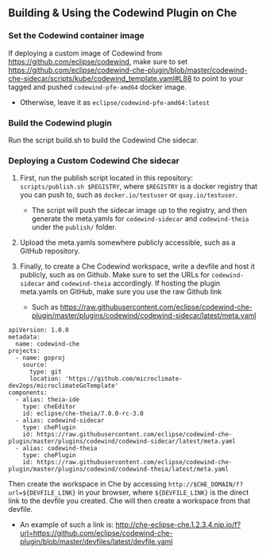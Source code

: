 ## Building & Using the Codewind Plugin on Che

### Set the Codewind container image

If deploying a custom image of Codewind from https://github.com/eclipse/codewind, make sure to set https://github.com/eclipse/codewind-che-plugin/blob/master/codewind-che-sidecar/scripts/kube/codewind_template.yaml#L88 to point to your tagged and pushed `codewind-pfe-amd64` docker image.
 - Otherwise, leave it as `eclipse/codewind-pfe-amd64:latest`

### Build the Codewind plugin

Run the script build.sh to build the Codewind Che sidecar.

### Deploying a Custom Codewind Che sidecar

1. First, run the publish script located in this repository: `scripts/publish.sh $REGISTRY`, where `$REGISTRY` is a docker registry that you can push to, such as `docker.io/testuser` or `quay.io/testuser`.
    - The script will push the sidecar image up to the registry, and then generate the meta.yamls for `codewind-sidecar` and `codewind-theia` under the `publish/` folder.

2. Upload the meta.yamls somewhere publicly accessible, such as a GitHub repository.

3. Finally, to create a Che Codewind workspace, write a devfile and host it publicly, such as on Github. Make sure to set the URLs for `codewind-sidecar` and `codewind-theia` accordingly. If hosting the plugin meta.yamls on GitHub, make sure you use the raw Github link
    - Such as https://raw.githubusercontent.com/eclipse/codewind-che-plugin/master/plugins/codewind/codewind-sidecar/latest/meta.yaml

```
apiVersion: 1.0.0
metadata:
  name: codewind-che
projects:
  - name: goproj
    source:
      type: git
      location: 'https://github.com/microclimate-dev2ops/microclimateGoTemplate'
components:
  - alias: theia-ide
    type: cheEditor
    id: eclipse/che-theia/7.0.0-rc-3.0
  - alias: codewind-sidecar
    type: chePlugin
    id: https://raw.githubusercontent.com/eclipse/codewind-che-plugin/master/plugins/codewind/codewind-sidecar/latest/meta.yaml
  - alias: codewind-theia
    type: chePlugin
    id: https://raw.githubusercontent.com/eclipse/codewind-che-plugin/master/plugins/codewind/codewind-theia/latest/meta.yaml
```
  
  Then create the workspace in Che by accessing `http://$CHE_DOMAIN/f?url=${DEVFILE_LINK}` in your browser, where `${DEVFILE_LINK}` is the direct link to the devfile you created. Che will then create a workspace from that devfile.
  - An example of such a link is: http://che-eclipse-che.1.2.3.4.nip.io/f?url=https://github.com/eclipse/codewind-che-plugin/blob/master/devfiles/latest/devfile.yaml


      
